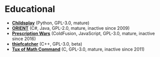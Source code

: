 [comment]: # (autogenerated content, do not edit)
# Educational

- **[Childsplay](childsplay.md)** (Python, GPL-3.0, mature)
- **[ORIENT](orient.md)** (C#, Java, GPL-2.0, mature, inactive since 2009)
- **[Prescription Wars](presciption_wars.md)** (ColdFusion, JavaScript, GPL-3.0, mature, inactive since 2016)
- **[thiefcatcher](thiefcatcher.md)** (C++, GPL-3.0, beta)
- **[Tux of Math Command](tux_of_math_command.md)** (C, GPL-3.0, mature, inactive since 2011)